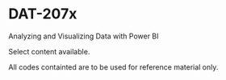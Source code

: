 # DAT-207x

Analyzing and Visualizing Data with Power BI

Select content available.

All codes containted are to be used for reference material only.
